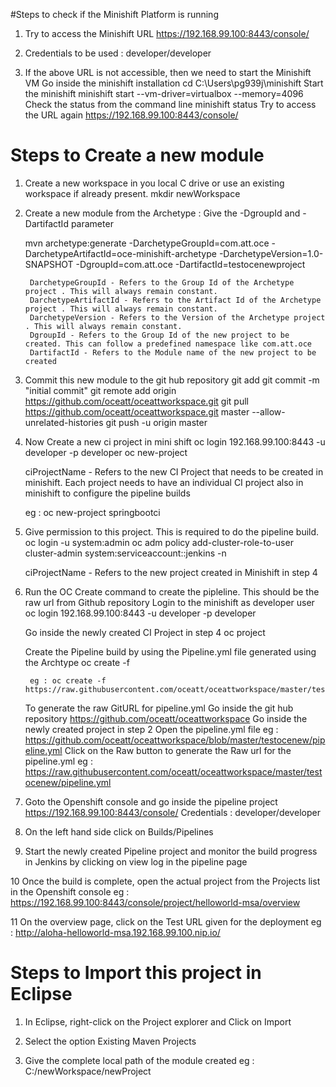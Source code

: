 #Steps to check if the Minishift Platform is running
1. Try to access the Minishift URL
	https://192.168.99.100:8443/console/

2. Credentials to be used : 
	developer/developer

3. If the above URL is not accessible, then we need to start the Minishift VM
	Go inside the minishift installation
		cd C:\Users\pg939j\minishift
	Start the minishift
		minishift start --vm-driver=virtualbox --memory=4096
	Check the status from the command line
		minishift status
	Try to access the URL again
		https://192.168.99.100:8443/console/


# Steps to Create a new module
1. Create a new workspace in you local C drive or use an existing workspace if already present.
	mkdir newWorkspace

2. Create a new module from the Archetype : Give the -DgroupId and -DartifactId parameter 
	
	mvn archetype:generate  -DarchetypeGroupId=com.att.oce -DarchetypeArtifactId=oce-minishift-archetype -DarchetypeVersion=1.0-SNAPSHOT -DgroupId=com.att.oce -DartifactId=testocenewproject
		
		DarchetypeGroupId - Refers to the Group Id of the Archetype project . This will always remain constant.
		DarchetypeArtifactId - Refers to the Artifact Id of the Archetype project . This will always remain constant.
		DarchetypeVersion - Refers to the Version of the Archetype project . This will always remain constant.
		DgroupId - Refers to the Group Id of the new project to be created. This can follow a predefined namespace like com.att.oce
		DartifactId - Refers to the Module name of the new project to be created

3. Commit this new module to the git hub repository
	git add <moduleName>
	git commit -m "initial commit"
	git remote add origin https://github.com/oceatt/oceattworkspace.git
	git pull https://github.com/oceatt/oceattworkspace.git master --allow-unrelated-histories
	git push -u origin master


4. Now Create a new ci project in mini shift
	oc login 192.168.99.100:8443 -u developer -p developer
	oc new-project <ciProjectName>
	
	ciProjectName - Refers to the new CI Project that needs to be created in minishift. Each project needs to have an individual CI project also in minishift to configure the pipeline builds
	
	eg : oc new-project springbootci

5. Give permission to this project. This is required to do the pipeline build. 
	oc login -u system:admin
	oc adm policy add-cluster-role-to-user cluster-admin system:serviceaccount:<ciProjectName>:jenkins -n <ciProjectName>
	
	ciProjectName - Refers to the new project created in Minishift in step 4


6. Run the OC Create command to create the pipleline. This should be the raw url from Github repository
	Login to the minishift as developer user
		oc login 192.168.99.100:8443 -u developer -p developer
	
	Go inside the newly created CI Project in step 4
		oc project <ciProjectName>
	
	Create the Pipeline build by using the Pipeline.yml file generated using the Archtype
		oc create -f <RawgitURL for pipeline.yml>
		
		eg : oc create -f https://raw.githubusercontent.com/oceatt/oceattworkspace/master/testocenew/pipeline.yml
		
	To generate the raw GitURL for pipeline.yml
		Go inside the git hub repository https://github.com/oceatt/oceattworkspace
		Go inside the newly created project in step 2
		Open the pipeline.yml file
			eg : https://github.com/oceatt/oceattworkspace/blob/master/testocenew/pipeline.yml
		Click on the Raw button to generate the Raw url for the pipeline.yml
			eg : https://raw.githubusercontent.com/oceatt/oceattworkspace/master/testocenew/pipeline.yml
		

7. Goto the Openshift console and go inside the pipeline project
	https://192.168.99.100:8443/console/
	Credentials : developer/developer

8. On the left hand side click on Builds/Pipelines 

9. Start the newly created Pipeline project and monitor the build progress in Jenkins by clicking on view log in the pipeline page

10 Once the build is complete, open the actual project from the Projects list in the Openshift console
	eg : https://192.168.99.100:8443/console/project/helloworld-msa/overview
	
11 On the overview page, click on the Test URL given for the deployment
	eg : http://aloha-helloworld-msa.192.168.99.100.nip.io/
	
	
# Steps to Import this project in Eclipse
1. In Eclipse, right-click on the Project explorer and Click on Import

2. Select the option Existing Maven Projects

3. Give the complete local path of the module created
	eg : C:/newWorkspace/newProject
